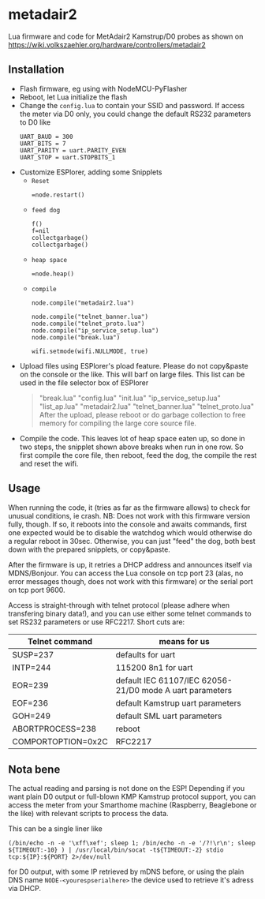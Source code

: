 # metadair2
Lua firmware and code for MetAdair2 Kamstrup/D0 probes as shown on https://wiki.volkszaehler.org/hardware/controllers/metadair2

## Installation

* Flash firmware, eg using with NodeMCU-PyFlasher
* Reboot, let Lua initialize the flash
* Change the `config.lua` to contain your SSID and password. If access the meter via D0 only, you could change the default RS232 parameters to D0 like
  ```
  UART_BAUD = 300
  UART_BITS = 7
  UART_PARITY = uart.PARITY_EVEN
  UART_STOP = uart.STOPBITS_1
  ```
* Customize ESPlorer, adding some Snipplets
  * `Reset` 
    ```
    =node.restart()
    ```
  * `feed dog` 
    ```
    f()
    f=nil
    collectgarbage()
    collectgarbage()
    ```
  * `heap space`
     ```
     =node.heap()
     ```
  * `compile` 
    ```
    node.compile("metadair2.lua") 
    
    node.compile("telnet_banner.lua")
    node.compile("telnet_proto.lua")
    node.compile("ip_service_setup.lua")
    node.compile("break.lua")

    wifi.setmode(wifi.NULLMODE, true)
    ```
* Upload files using ESPlorer's pload feature. Please do not copy&paste on the console or the like. This will barf on large files.
This list can be used in the file selector box of ESPlorer
  > "break.lua" "config.lua" "init.lua" "ip_service_setup.lua" "list_ap.lua" "metadair2.lua" "telnet_banner.lua" "telnet_proto.lua"
After the upload, please reboot or do garbage collection to free memory for compiling the large core source file.
* Compile the code. This leaves lot of heap space eaten up, so done in two steps, the snipplet shown above breaks when run in one row. So first compile the core file, then reboot, feed the dog, the compile the rest and reset the wifi.

## Usage

When running the code, it (tries as far as the firmware allows) to check for unusual conditions, ie crash. NB: Does not work with this firmware version fully, though.
If so, it reboots into the console and awaits commands, first one expected would be to disable the watchdog which would otherwise do a regular reboot in 30sec.
Otherwise, you can just "feed" the dog, both best down with the prepared snipplets, or copy&paste. 

After the firmware is up, it retries a DHCP address and announces itself via MDNS/Bonjour.
You can access the Lua console on tcp port 23 (alas, no error messages though, does not work with this firmware)
or the serial port on tcp port 9600. 

Access is straight-through with telnet protocol (please adhere when transfering binary data!), and you can use either some telnet commands to set RS232 parameters or use RFC2217.
Short cuts are:

Telnet command | means for us
-------------- | ------------
SUSP=237 | defaults for uart
INTP=244 | 115200 8n1 for uart
EOR=239 | default IEC 61107/IEC 62056-21/D0 mode A uart parameters
EOF=236 | default Kamstrup uart parameters
GOH=249 | default SML uart parameters
ABORTPROCESS=238 | reboot
COMPORTOPTION=0x2C | RFC2217

## Nota bene
The actual reading and parsing is not done on the ESP! Depending if you want plain D0 output or full-blown KMP Kamstrup protocol support, you can access the meter from your Smarthome machine (Raspberry, Beaglebone or the like) with relevant scripts to process the data.

This can be a single liner like
```
(/bin/echo -n -e '\xff\xef'; sleep 1; /bin/echo -n -e '/?!\r\n'; sleep ${TIMEOUT:-10} ) | /usr/local/bin/socat -t${TIMEOUT:-2} stdio tcp:${IP}:${PORT} 2>/dev/null
```
for D0 output, with some IP retrieved by mDNS before, or using the plain DNS name `NODE-<yourespserialhere>` the device used to retrieve it's adress via DHCP.

